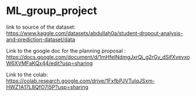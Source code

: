 # ML_group_project

link to source of the dataset: https://www.kaggle.com/datasets/abdullah0a/student-dropout-analysis-and-prediction-dataset/data

Link to the google doc for the planning proposal : https://docs.google.com/document/d/1mHfelNdmgJxrQj_g2rGv_dSifXvevxoW6XVMFaKQx44/edit?usp=sharing


Link to the colab: https://colab.research.google.com/drive/1FxfbPJVTuIqJSxm-HWZ1A17L8QfO7i5P?usp=sharing

